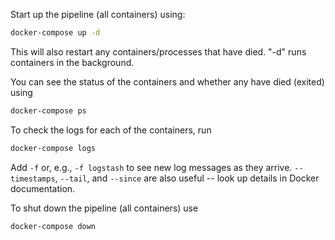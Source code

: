 Start up the pipeline (all containers) using:

```sh
docker-compose up -d
```

This will also restart any containers/processes that have died. "-d" runs containers in the background.

You can see the status of the containers and whether any have died (exited) using
```sh
docker-compose ps
```

To check the logs for each of the containers, run

```sh
docker-compose logs
```

Add `-f` or, e.g., `-f logstash` to see new log messages as they arrive.  `--timestamps`, `--tail`,  and `--since` are also useful -- look up details in Docker documentation.

To shut down the pipeline (all containers) use

```sh
docker-compose down
```
